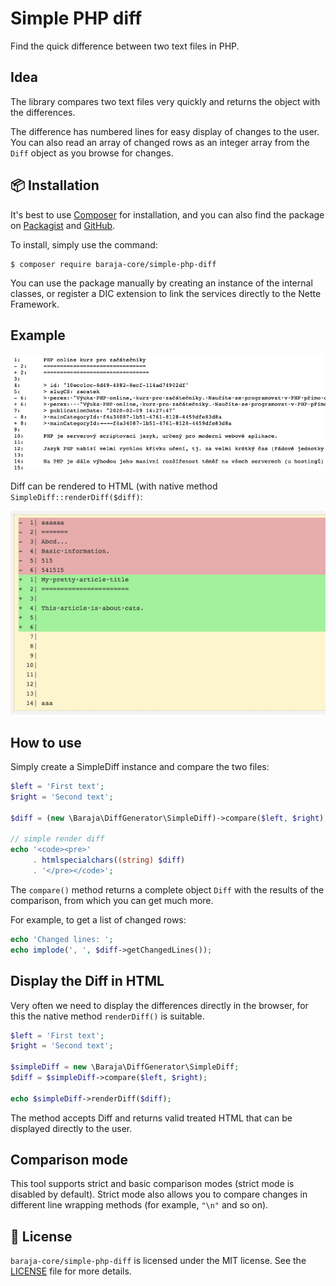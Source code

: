 Simple PHP diff
===============

Find the quick difference between two text files in PHP.

Idea
----

The library compares two text files very quickly and returns the object with the differences.

The difference has numbered lines for easy display of changes to the user. You can also read an array of changed rows as an integer array from the `Diff` object as you browse for changes.

📦 Installation
---------------

It's best to use [Composer](https://getcomposer.org) for installation, and you can also find the package on
[Packagist](https://packagist.org/packages/baraja-core/simple-php-diff) and
[GitHub](https://github.com/baraja-core/simple-php-diff).

To install, simply use the command:

```
$ composer require baraja-core/simple-php-diff
```

You can use the package manually by creating an instance of the internal classes, or register a DIC extension to link the services directly to the Nette Framework.

Example
-------

![Default theme](doc/simple-diff.png)

Diff can be rendered to HTML (with native method `SimpleDiff::renderDiff($diff)`:

![Default theme](doc/diff-to-html.png)

How to use
----------

Simply create a SimpleDiff instance and compare the two files:

```php
$left = 'First text';
$right = 'Second text';

$diff = (new \Baraja\DiffGenerator\SimpleDiff)->compare($left, $right);

// simple render diff
echo '<code><pre>'
     . htmlspecialchars((string) $diff)
     . '</pre></code>';
```

The `compare()` method returns a complete object `Diff` with the results of the comparison, from which you can get much more.

For example, to get a list of changed rows:

```php
echo 'Changed lines: ';
echo implode(', ', $diff->getChangedLines());
```

Display the Diff in HTML
------------------------

Very often we need to display the differences directly in the browser, for this the native method `renderDiff()` is suitable.

```php
$left = 'First text';
$right = 'Second text';

$simpleDiff = new \Baraja\DiffGenerator\SimpleDiff;
$diff = $simpleDiff->compare($left, $right);

echo $simpleDiff->renderDiff($diff);
```

The method accepts Diff and returns valid treated HTML that can be displayed directly to the user.

Comparison mode
---------------

This tool supports strict and basic comparison modes (strict mode is disabled by default).
Strict mode also allows you to compare changes in different line wrapping methods (for example, `"\n"` and so on).


📄 License
-----------

`baraja-core/simple-php-diff` is licensed under the MIT license. See the [LICENSE](https://github.com/baraja-core/template/blob/master/LICENSE) file for more details.
